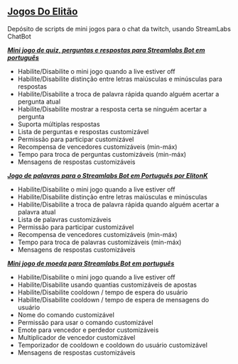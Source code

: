## [Jogos Do Elitão](https://minhaskamal.github.io/DownGit/#/home?url=https://github.com/elitonk/JogosDoElitao)
Depósito de scripts de mini jogos para o chat da twitch, usando StreamLabs ChatBot



***[Mini jogo de quiz, perguntas e respostas para Streamlabs Bot em português](https://minhaskamal.github.io/DownGit/#/home?url=https://github.com/elitonk/JogosDoElitao/tree/main/Mini%20jogos%20ElitonK%20scripts/Quiz)***

 - Habilite/Disabilite o mini jogo quando a live estiver off
 - Habilite/Disabilite distinção entre letras maiúsculas e minúsculas para respostas
 - Habilite/Disabilite a troca de palavra rápida quando alguém acertar a pergunta atual
 - Habilite/Disabilite mostrar a resposta certa se ninguém acertar a pergunta
 - Suporta múltiplas respostas
 - Lista de perguntas e respostas customizável
 - Permissão para participar customizável
 - Recompensa de vencedores customizáveis (min-máx)
 - Tempo para troca de perguntas customizáveis (min-máx)
 - Mensagens de respostas customizáveis



***[Jogo de palavras para o Streamlabs Bot em Português por ElitonK](https://minhaskamal.github.io/DownGit/#/home?url=https://github.com/elitonk/JogosDoElitao/tree/main/Mini%20jogos%20ElitonK%20scripts/Palavras)***

 - Habilite/Disabilite o mini jogo quando a live estiver off
 - Habilite/Disabilite distinção entre letras maiúsculas e minúsculas
 - Habilite/Disabilite a troca de palavra rápida quando alguém acertar a palavra atual
 - Lista de palavras customizáveis
 - Permissão para participar customizável
 - Recompensa de vencedores customizáveis (min-máx)
 - Tempo para troca de palavras customizáveis (min-máx)
 - Mensagens de respostas customizáveis



***[Mini jogo de moeda para Streamlabs Bot em português](https://minhaskamal.github.io/DownGit/#/home?url=https://github.com/elitonk/JogosDoElitao/tree/main/Mini%20jogos%20ElitonK%20scripts/Moeda)***

 - Habilite/Disabilite o mini jogo quando a live estiver off
 - Habilite/Disabilite usando quantias customizáveis de apostas
 - Habilite/Disabilite cooldown / tempo de espera do usuário
 - Habilite/Disabilite cooldown / tempo de espera de mensagens do usuário
 - Nome do comando customizável
 - Permissão para usar o comando customizável
 - Emote para vencedor e perdedor customizáveis
 - Multiplicador de vencedor customizável
 - Temporizador de cooldown e cooldown do usuário customizável
 - Mensagens de respostas customizáveis
